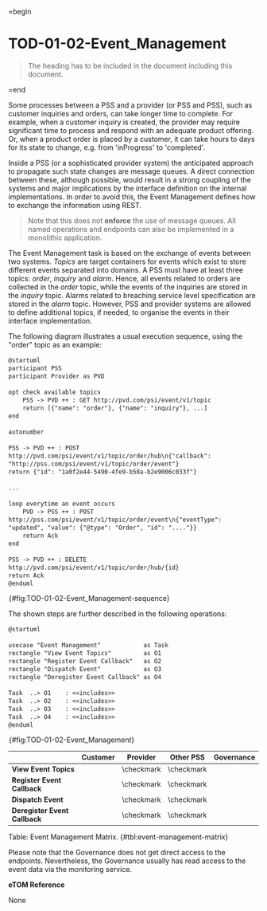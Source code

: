 =begin

# TOD-01-02-Event_Management

> The heading has to be included in the document including this document.

=end

Some processes between a PSS and a provider (or PSS and PSS), such as customer inquiries and orders, can take longer time to complete.
For example, when a customer inquiry is created, the provider may require significant time to process and respond with an adequate product offering.
Or, when a product order is placed by a customer, it can take hours to days for its state to change, e.g. from 'inProgress' to 'completed'.

Inside a PSS (or a sophisticated provider system) the anticipated approach to propagate such state changes are message queues.
A direct connection between these, although possible, would result in a strong coupling of the systems and major implications by the interface definition on the internal implementations.
In order to avoid this, the Event Management defines how to exchange the information using REST.

> Note that this does not **enforce** the use of message queues.
All named operations and endpoints can also be implemented in a monolithic application.

The Event Management task is based on the exchange of events between two systems.
*Topics* are target containers for events which exist to store different events separated into domains.
A PSS must have at least three topics: *order*, *inquiry* and *alarm*.
Hence, all events related to orders are collected in the *order* topic, while the events of the inquiries are stored in the *inquiry* topic.
Alarms related to breaching service level specification are stored in the *alarm* topic.
However, PSS and provider systems are allowed to define additional topics, if needed, to organise the events in their interface implementation.

The following diagram illustrates a usual execution sequence, using the "order" topic as an example:

```plantuml
@startuml
participant PSS
participant Provider as PVD

opt check available topics
    PSS -> PVD ++ : GET http://pvd.com/psi/event/v1/topic
    return [{"name": "order"}, {"name": "inquiry"}, ...]
end

autonumber

PSS -> PVD ++ : POST http://pvd.com/psi/event/v1/topic/order/hub\n{"callback": "http://pss.com/psi/event/v1/topic/order/event"}
return {"id": "1a0f2e44-5490-4fe9-b58a-b2e9006c033f"}

...

loop everytime an event occurs
    PVD -> PSS ++ : POST http://pss.com/psi/event/v1/topic/order/event\n{"eventType": "updated", "value": {"@type": "Order", "id": "...."}}
    return Ack
end

PSS -> PVD ++ : DELETE http://pvd.com/psi/event/v1/topic/order/hub/{id}
return Ack
@enduml
```

![TOD-01-02: Event Management Sequence](../../common/pixel.png){#fig:TOD-01-02-Event_Management-sequence}

The shown steps are further described in the following operations:

```plantuml
@startuml

usecase "Event Management"            as Task
rectangle "View Event Topics"         as O1
rectangle "Register Event Callback"   as O2
rectangle "Dispatch Event"            as O3
rectangle "Deregister Event Callback" as O4

Task  ..> O1    : <<includes>>
Task  ..> O2    : <<includes>>
Task  ..> O3    : <<includes>>
Task  ..> O4    : <<includes>>
@enduml

```

![TOD-01-02: Event Management](../../common/pixel.png){#fig:TOD-01-02-Event_Management}

|                               | Customer |  Provider  | Other PSS  | Governance |
|-------------------------------|:--------:|:----------:|:----------:|:----------:|
| **View Event Topics**         |          | \checkmark | \checkmark |            |
| **Register Event Callback**   |          | \checkmark | \checkmark |            |
| **Dispatch Event**            |          | \checkmark | \checkmark |            |
| **Deregister Event Callback** |          | \checkmark | \checkmark |            |

Table: Event Management Matrix. {#tbl:event-management-matrix}

Please note that the Governance does not get direct access to the endpoints.
Nevertheless, the Governance usually has read access to the event data via the monitoring service.

**eTOM Reference**

None
